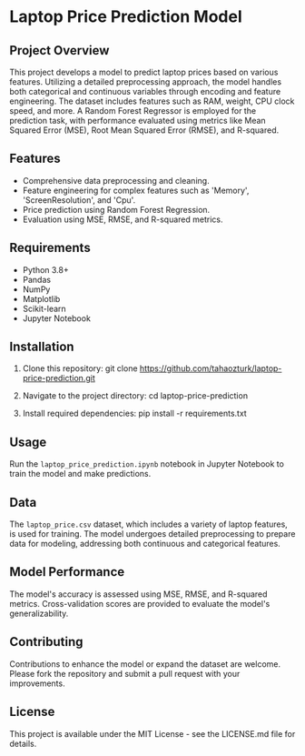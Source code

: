 # Laptop Price Prediction Model

## Project Overview
This project develops a model to predict laptop prices based on various features. Utilizing a detailed preprocessing approach, the model handles both categorical and continuous variables through encoding and feature engineering. The dataset includes features such as RAM, weight, CPU clock speed, and more. A Random Forest Regressor is employed for the prediction task, with performance evaluated using metrics like Mean Squared Error (MSE), Root Mean Squared Error (RMSE), and R-squared.

## Features
- Comprehensive data preprocessing and cleaning.
- Feature engineering for complex features such as 'Memory', 'ScreenResolution', and 'Cpu'.
- Price prediction using Random Forest Regression.
- Evaluation using MSE, RMSE, and R-squared metrics.

## Requirements
- Python 3.8+
- Pandas
- NumPy
- Matplotlib
- Scikit-learn
- Jupyter Notebook

## Installation
1. Clone this repository:
git clone https://github.com/tahaozturk/laptop-price-prediction.git

2. Navigate to the project directory:
cd laptop-price-prediction

3. Install required dependencies:
pip install -r requirements.txt

## Usage
Run the `laptop_price_prediction.ipynb` notebook in Jupyter Notebook to train the model and make predictions.

## Data
The `laptop_price.csv` dataset, which includes a variety of laptop features, is used for training. The model undergoes detailed preprocessing to prepare data for modeling, addressing both continuous and categorical features.

## Model Performance
The model's accuracy is assessed using MSE, RMSE, and R-squared metrics. Cross-validation scores are provided to evaluate the model's generalizability.

## Contributing
Contributions to enhance the model or expand the dataset are welcome. Please fork the repository and submit a pull request with your improvements.

## License
This project is available under the MIT License - see the LICENSE.md file for details.

